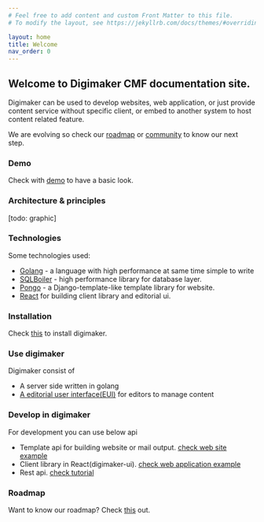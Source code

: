 ```yaml
---
# Feel free to add content and custom Front Matter to this file.
# To modify the layout, see https://jekyllrb.com/docs/themes/#overriding-theme-defaults

layout: home
title: Welcome
nav_order: 0
---
```


## Welcome to Digimaker CMF documentation site.

Digimaker can be used to develop websites, web application, or just provide content service without specific client, or embed to another system to host content related feature.

We are evolving so check our [roadmap](/roadmap) or [community](#) to know our next step.

### Demo
Check with [demo](/demo) to have a basic look.


### Architecture & principles
[todo: graphic]


### Technologies
Some technologies used:
- [Golang](https://golang.org) - a language with high performance at same time simple to write
- [SQLBoiler](https://github.com/volatiletech/sqlboiler) - high performance library for database layer.
- [Pongo](https://github.com/flosch/pongo2) - a Django-template-like template library for website.
- [React](https://reactjs.org) for building client library and editorial ui.


### Installation
Check [this](/installation) to install digimaker.

### Use digimaker
Digimaker consist of
- A server side written in golang
- [A editorial user interface(EUI)](/eui) for editors to manage content

### Develop in digimaker
For development you can use below api
- Template api for building website or mail output. [check web site example](#)
- Client library in React(digimaker-ui). [check web application example](#)
- Rest api. [check tutorial](#)

### Roadmap

Want to know our roadmap? Check [this](#/roadmap) out.
